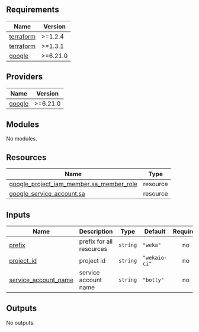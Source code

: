 <!-- BEGIN_TF_DOCS -->
## Requirements

| Name | Version |
|------|---------|
| <a name="requirement_terraform"></a> [terraform](#requirement\_terraform) | >=1.2.4 |
| <a name="requirement_terraform"></a> [terraform](#requirement\_terraform) | >=1.3.1 |
| <a name="requirement_google"></a> [google](#requirement\_google) | >=6.21.0 |

## Providers

| Name | Version |
|------|---------|
| <a name="provider_google"></a> [google](#provider\_google) | >=6.21.0 |

## Modules

No modules.

## Resources

| Name | Type |
|------|------|
| [google_project_iam_member.sa_member_role](https://registry.terraform.io/providers/hashicorp/google/latest/docs/resources/project_iam_member) | resource |
| [google_service_account.sa](https://registry.terraform.io/providers/hashicorp/google/latest/docs/resources/service_account) | resource |

## Inputs

| Name | Description | Type | Default | Required |
|------|-------------|------|---------|:--------:|
| <a name="input_prefix"></a> [prefix](#input\_prefix) | prefix for all resources | `string` | `"weka"` | no |
| <a name="input_project_id"></a> [project\_id](#input\_project\_id) | project id | `string` | `"wekaio-ci"` | no |
| <a name="input_service_account_name"></a> [service\_account\_name](#input\_service\_account\_name) | service account name | `string` | `"botty"` | no |

## Outputs

No outputs.
<!-- END_TF_DOCS -->
